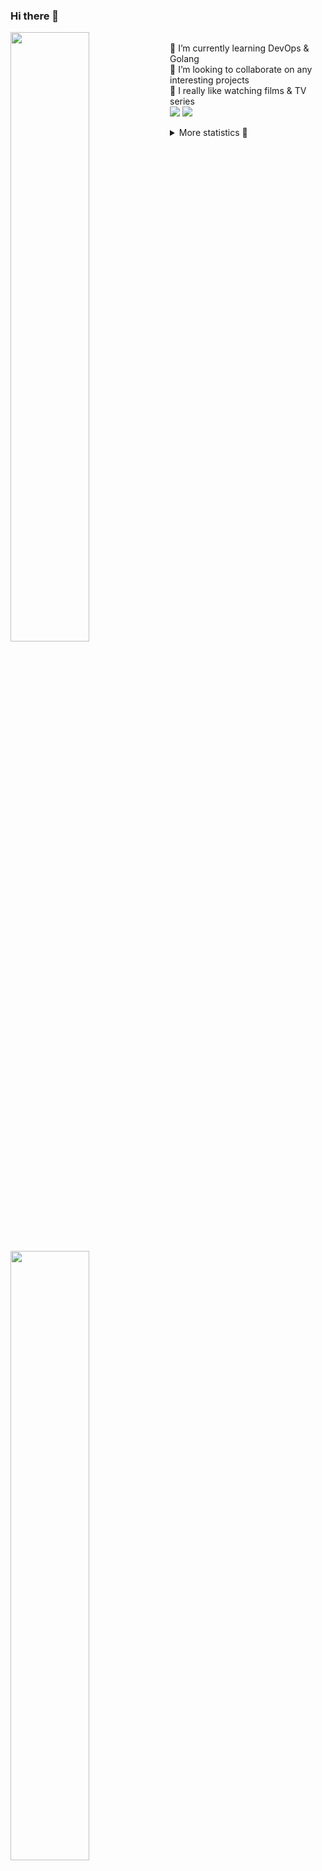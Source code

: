 ### Hi there 👋


[<img align="left" width="50%" src="https://github-readme-stats.vercel.app/api?username=rufusnufus&hide=issues&show_icons=true&count_private=true&theme=transparent&title_color=FF6F40&text_color=FBF9F8&icon_color=F48242&hide_border=true&hide_title=true#gh-dark-mode-only">](https://metrics.lecoq.io/rufusnufus#gh-dark-mode-only)
[<img align="left" width="50%" src="https://github-readme-stats.vercel.app/api?username=rufusnufus&hide=issues&show_icons=true&count_private=true&theme=transparent&title_color=FF6533&text_color=4D4644&icon_color=FF8038&hide_border=true&hide_title=true#gh-light-mode-only">](https://metrics.lecoq.io/rufusnufus#gh-light-mode-only)

<p>
  <br>
  🌱 I’m currently learning DevOps & Golang</br>
  👯 I’m looking to collaborate on any interesting projects</br>
  🎥 I really like watching films & TV series</br>
  <a href="https://linkedin.com/in/rufusnufus"><img src="https://img.shields.io/badge/linkedin-0077B5.svg?style=for-the-badge&logo=linkedin&logoColor=white"/></a>
  <a href="https://t.me/rufusnufus"><img src="https://img.shields.io/badge/-telegram-black?style=for-the-badge&color=blue&logo=telegram"/></a>
</p>

<p text-align="left">
<details>
  <summary>More statistics 👀</summary><br/>

<!--START_SECTION:waka-->
![Code Time](http://img.shields.io/badge/Code%20Time-447%20hrs%203%20mins-blue)

![Profile Views](http://img.shields.io/badge/Profile%20Views-0-blue)

**I'm an Early 🐤** 

```text
🌞 Morning                7234 commits        █████░░░░░░░░░░░░░░░░░░░░   21.66 % 
🌆 Daytime                19264 commits       ██████████████░░░░░░░░░░░   57.69 % 
🌃 Evening                6063 commits        █████░░░░░░░░░░░░░░░░░░░░   18.16 % 
🌙 Night                  830 commits         █░░░░░░░░░░░░░░░░░░░░░░░░   02.49 % 
```
📅 **I'm Most Productive on Monday** 

```text
Monday                   6779 commits        █████░░░░░░░░░░░░░░░░░░░░   20.30 % 
Tuesday                  6258 commits        █████░░░░░░░░░░░░░░░░░░░░   18.74 % 
Wednesday                6649 commits        █████░░░░░░░░░░░░░░░░░░░░   19.91 % 
Thursday                 6115 commits        █████░░░░░░░░░░░░░░░░░░░░   18.31 % 
Friday                   5929 commits        ████░░░░░░░░░░░░░░░░░░░░░   17.76 % 
Saturday                 727 commits         █░░░░░░░░░░░░░░░░░░░░░░░░   02.18 % 
Sunday                   934 commits         █░░░░░░░░░░░░░░░░░░░░░░░░   02.80 % 
```


📊 **This Week I Spent My Time On** 

```text
💬 Programming Languages: 
YAML                     1 hr 12 mins        ██████████████░░░░░░░░░░░   55.41 % 
Other                    36 mins             ███████░░░░░░░░░░░░░░░░░░   27.51 % 
XML                      17 mins             ███░░░░░░░░░░░░░░░░░░░░░░   13.51 % 
Terraform                2 mins              █░░░░░░░░░░░░░░░░░░░░░░░░   02.25 % 
HCL                      0 secs              ░░░░░░░░░░░░░░░░░░░░░░░░░   00.74 % 

🔥 Editors: 
VS Code                  1 hr 34 mins        ██████████████████░░░░░░░   72.49 % 
iTerm2                   36 mins             ███████░░░░░░░░░░░░░░░░░░   27.51 % 
```

**I Mostly Code in Java** 

```text
Python                   19 repos            ███░░░░░░░░░░░░░░░░░░░░░░   12.84 % 
Smarty                   11 repos            ██░░░░░░░░░░░░░░░░░░░░░░░   07.43 % 
HCL                      7 repos             █░░░░░░░░░░░░░░░░░░░░░░░░   04.73 % 
Kotlin                   5 repos             █░░░░░░░░░░░░░░░░░░░░░░░░   03.38 % 
HTML                     4 repos             █░░░░░░░░░░░░░░░░░░░░░░░░   02.70 % 
```




 Last Updated on 05/09/2023 00:56:03 UTC
<!--END_SECTION:waka-->

</details>
</p>
